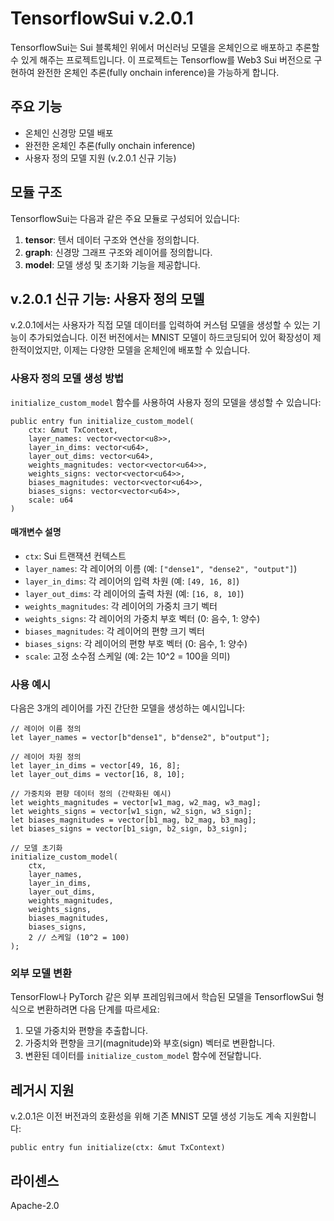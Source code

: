# TensorflowSui v.2.0.1

TensorflowSui는 Sui 블록체인 위에서 머신러닝 모델을 온체인으로 배포하고 추론할 수 있게 해주는 프로젝트입니다. 이 프로젝트는 Tensorflow를 Web3 Sui 버전으로 구현하여 완전한 온체인 추론(fully onchain inference)을 가능하게 합니다.

## 주요 기능

- 온체인 신경망 모델 배포
- 완전한 온체인 추론(fully onchain inference)
- 사용자 정의 모델 지원 (v.2.0.1 신규 기능)

## 모듈 구조

TensorflowSui는 다음과 같은 주요 모듈로 구성되어 있습니다:

1. **tensor**: 텐서 데이터 구조와 연산을 정의합니다.
2. **graph**: 신경망 그래프 구조와 레이어를 정의합니다.
3. **model**: 모델 생성 및 초기화 기능을 제공합니다.

## v.2.0.1 신규 기능: 사용자 정의 모델

v.2.0.1에서는 사용자가 직접 모델 데이터를 입력하여 커스텀 모델을 생성할 수 있는 기능이 추가되었습니다. 이전 버전에서는 MNIST 모델이 하드코딩되어 있어 확장성이 제한적이었지만, 이제는 다양한 모델을 온체인에 배포할 수 있습니다.

### 사용자 정의 모델 생성 방법

`initialize_custom_model` 함수를 사용하여 사용자 정의 모델을 생성할 수 있습니다:

```move
public entry fun initialize_custom_model(
    ctx: &mut TxContext,
    layer_names: vector<vector<u8>>,
    layer_in_dims: vector<u64>,
    layer_out_dims: vector<u64>,
    weights_magnitudes: vector<vector<u64>>,
    weights_signs: vector<vector<u64>>,
    biases_magnitudes: vector<vector<u64>>,
    biases_signs: vector<vector<u64>>,
    scale: u64
)
```

#### 매개변수 설명

- `ctx`: Sui 트랜잭션 컨텍스트
- `layer_names`: 각 레이어의 이름 (예: `["dense1", "dense2", "output"]`)
- `layer_in_dims`: 각 레이어의 입력 차원 (예: `[49, 16, 8]`)
- `layer_out_dims`: 각 레이어의 출력 차원 (예: `[16, 8, 10]`)
- `weights_magnitudes`: 각 레이어의 가중치 크기 벡터
- `weights_signs`: 각 레이어의 가중치 부호 벡터 (0: 음수, 1: 양수)
- `biases_magnitudes`: 각 레이어의 편향 크기 벡터
- `biases_signs`: 각 레이어의 편향 부호 벡터 (0: 음수, 1: 양수)
- `scale`: 고정 소수점 스케일 (예: 2는 10^2 = 100을 의미)

### 사용 예시

다음은 3개의 레이어를 가진 간단한 모델을 생성하는 예시입니다:

```move
// 레이어 이름 정의
let layer_names = vector[b"dense1", b"dense2", b"output"];

// 레이어 차원 정의
let layer_in_dims = vector[49, 16, 8];
let layer_out_dims = vector[16, 8, 10];

// 가중치와 편향 데이터 정의 (간략화된 예시)
let weights_magnitudes = vector[w1_mag, w2_mag, w3_mag];
let weights_signs = vector[w1_sign, w2_sign, w3_sign];
let biases_magnitudes = vector[b1_mag, b2_mag, b3_mag];
let biases_signs = vector[b1_sign, b2_sign, b3_sign];

// 모델 초기화
initialize_custom_model(
    ctx,
    layer_names,
    layer_in_dims,
    layer_out_dims,
    weights_magnitudes,
    weights_signs,
    biases_magnitudes,
    biases_signs,
    2 // 스케일 (10^2 = 100)
);
```

### 외부 모델 변환

TensorFlow나 PyTorch 같은 외부 프레임워크에서 학습된 모델을 TensorflowSui 형식으로 변환하려면 다음 단계를 따르세요:

1. 모델 가중치와 편향을 추출합니다.
2. 가중치와 편향을 크기(magnitude)와 부호(sign) 벡터로 변환합니다.
3. 변환된 데이터를 `initialize_custom_model` 함수에 전달합니다.

## 레거시 지원

v.2.0.1은 이전 버전과의 호환성을 위해 기존 MNIST 모델 생성 기능도 계속 지원합니다:

```move
public entry fun initialize(ctx: &mut TxContext)
```

## 라이센스

Apache-2.0



